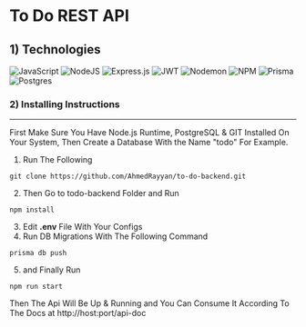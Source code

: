 # To Do REST API

## 1) Technologies

<div>
    
  ![JavaScript](https://img.shields.io/badge/javascript-%23323330.svg?style=for-the-badge&logo=javascript&logoColor=%23F7DF1E) ![NodeJS](https://img.shields.io/badge/node.js-6DA55F?style=for-the-badge&logo=node.js&logoColor=white) ![Express.js](https://img.shields.io/badge/express.js-%23404d59.svg?style=for-the-badge&logo=express&logoColor=%2361DAFB) ![JWT](https://img.shields.io/badge/JWT-black?style=for-the-badge&logo=JSON%20web%20tokens) ![Nodemon](https://img.shields.io/badge/NODEMON-%23323330.svg?style=for-the-badge&logo=nodemon&logoColor=%BBDEAD) ![NPM](https://img.shields.io/badge/NPM-%23CB3837.svg?style=for-the-badge&logo=npm&logoColor=white)
  ![Prisma](https://img.shields.io/badge/Prisma-3982CE?style=for-the-badge&logo=Prisma&logoColor=white) ![Postgres](https://img.shields.io/badge/postgres-%23316192.svg?style=for-the-badge&logo=postgresql&logoColor=white)

### 2) Installing Instructions

---

First Make Sure You Have Node.js Runtime, PostgreSQL & GIT Installed On Your System, Then Create a Database With the Name "todo" For Example.

1. Run The Following

```
git clone https://github.com/AhmedRayyan/to-do-backend.git
```

2. Then Go to todo-backend Folder and Run

```
npm install
```

3. Edit **.env** File With Your Configs
4. Run DB Migrations With The Following Command

```
prisma db push
```

5. and Finally Run

```
npm run start
```

Then The Api Will Be Up & Running and You Can Consume It According To The Docs at http://host:port/api-doc
